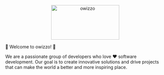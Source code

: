 <p align="center">
  <img src="https://raw.githubusercontent.com/owizzo/.github/img/owizzo-logo.jpg" width="215" height="110" alt="owizzo" />
</p>

🚀 Welcome to owizzo! 🚀

We are a passionate group of developers who love ❤️ software development. Our goal is to create innovative solutions and drive projects that can make the world a better and more inspiring place.
